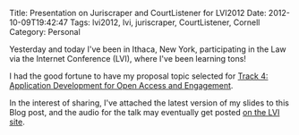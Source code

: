 Title: Presentation on Juriscraper and CourtListener for LVI2012
Date: 2012-10-09T19:42:47
Tags: lvi2012, lvi, juriscraper, CourtListener, Cornell
Category: Personal

Yesterday and today I've been in Ithaca, New York, participating in the Law 
via the Internet Conference (LVI), where I've been learning tons!

I had the good fortune to have my proposal topic selected for [Track 4: 
Application Development for Open Access and Engagement][1].

In the interest of sharing, I've attached the latest version of my slides 
to this Blog post, and the audio for the talk may eventually get posted [on
the LVI site][2].

[1]: http://blog.law.cornell.edu/lvi2012/overview/track-4-application-development-for-open-access-and-engagement/
[2]: http://blog.law.cornell.edu/lvi2012/presentation/wrangling-court-data-on-a-national-level/
